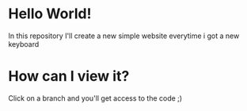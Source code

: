 # Hello World!
In this repository I'll create a new simple website everytime i got a new keyboard

# How can I view it?
Click on a branch and you'll get access to the code ;)
